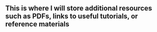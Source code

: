 ## This is where I will store additional resources such as PDFs, links to useful tutorials, or reference materials